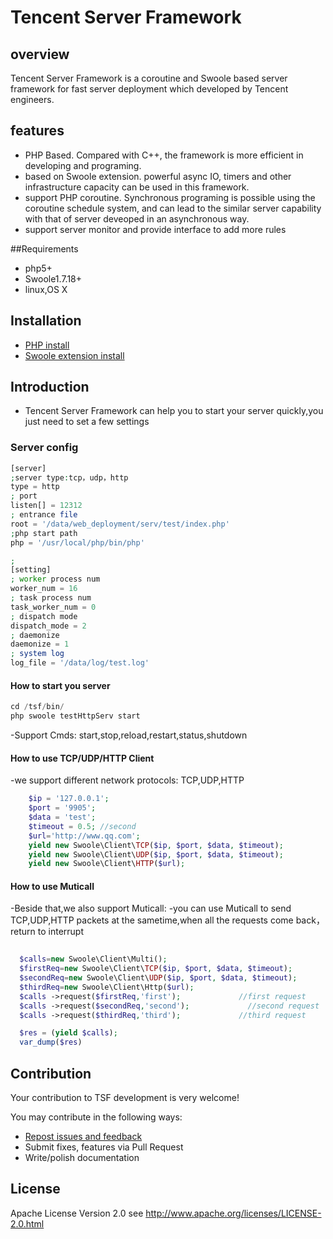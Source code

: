 Tencent Server Framework
=======================

## overview

Tencent Server Framework is a coroutine and Swoole based server framework for fast server deployment which developed by Tencent engineers.


## features

- PHP Based. Compared with C++, the framework is more efficient in developing and programing.
- based on Swoole extension. powerful async IO, timers and other infrastructure capacity can be used in this framework.
- support PHP coroutine. Synchronous programing is possible using the coroutine schedule system, and can lead to the similar server capability with that of server deveoped in an asynchronous way.
- support server monitor and provide interface to add more rules 


##Requirements

- php5+ 
- Swoole1.7.18+
- linux,OS X

## Installation
- [PHP install](https://github.com/php/php-src)
- [Swoole extension install](https://github.com/swoole/swoole-src)

## Introduction

- Tencent Server Framework can help you to start your server quickly,you just need to set a few settings

### Server config
```php
[server]
;server type:tcp，udp，http
type = http
; port
listen[] = 12312
; entrance file
root = '/data/web_deployment/serv/test/index.php'
;php start path
php = '/usr/local/php/bin/php'

;
[setting]
; worker process num
worker_num = 16
; task process num
task_worker_num = 0
; dispatch mode
dispatch_mode = 2
; daemonize
daemonize = 1
; system log
log_file = '/data/log/test.log'

```
#### How to start you server
```php
cd /tsf/bin/
php swoole testHttpServ start

```
-Support Cmds: start,stop,reload,restart,status,shutdown

#### How to use TCP/UDP/HTTP Client
-we support different network protocols: TCP,UDP,HTTP

```php
	$ip = '127.0.0.1';
	$port = '9905';
	$data = 'test';
	$timeout = 0.5; //second
	$url='http://www.qq.com';
	yield new Swoole\Client\TCP($ip, $port, $data, $timeout);
	yield new Swoole\Client\UDP($ip, $port, $data, $timeout);
	yield new Swoole\Client\HTTP($url);

```

#### How to use Muticall
-Beside that,we also support Muticall:
-you can use Muticall to send TCP,UDP,HTTP packets at the sametime,when all the requests come back，return to interrupt

```php
  
  $calls=new Swoole\Client\Multi();
  $firstReq=new Swoole\Client\TCP($ip, $port, $data, $timeout);
  $secondReq=new Swoole\Client\UDP($ip, $port, $data, $timeout);
  $thirdReq=new Swoole\Client\Http($url);
  $calls ->request($firstReq,'first');             //first request
  $calls ->request($secondReq,'second');             //second request
  $calls ->request($thirdReq,'third');             //third request

  $res = (yield $calls);
  var_dump($res)
```



## Contribution

Your contribution to TSF development is very welcome!

You may contribute in the following ways:

* [Repost issues and feedback](https://github.com/tencent-php/tsf/issues)
* Submit fixes, features via Pull Request
* Write/polish documentation


## License
Apache License Version 2.0 see http://www.apache.org/licenses/LICENSE-2.0.html

